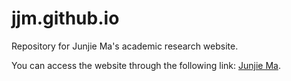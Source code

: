 # jjm.github.io
Repository for Junjie Ma's academic research website.

You can access the website through the following link: [Junjie Ma](https://jjm-labs.github.io/junjiema.github.io/).

